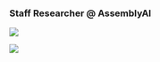 ### Staff Researcher @ AssemblyAI
 

[![](https://github-readme-stats.vercel.app/api?username=deepconsc&count_private=true)](https://github.com/deepconsc)  
  
  [![](https://github-readme-stats.vercel.app/api/top-langs/?username=deepconsc&count_private=true&layout=compact)](https://github.com/deepconsc)
